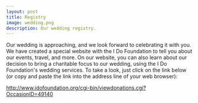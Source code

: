 ```yaml
---
layout: post
title: Registry
image: wedding.png
description: Our wedding registry.
---
```


Our wedding is approaching, and we look forward to celebrating it with you.  We have created a special website with the I Do Foundation to tell you about our events, travel, and more. On our website, you can also learn about our decision to bring a charitable focus to our wedding, using the I Do Foundation's wedding services.  To take a look, just click on the link below (or copy and paste the link into the address line of your web browser):

http://www.idofoundation.org/cgi-bin/viewdonations.cgi?OccasionID=49140	